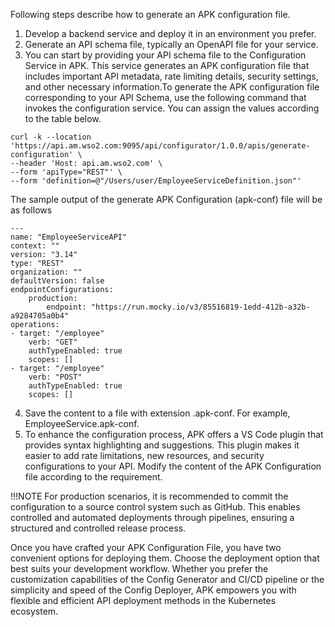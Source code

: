 Following steps describe how to generate an APK configuration file.

1. Develop a backend service and deploy it in an environment you prefer.
2. Generate an API schema file, typically an OpenAPI file for your service.
3. You can start by providing your API schema file to the Configuration Service in  APK. This service generates an APK configuration file that includes important API metadata, rate limiting details, security settings, and other necessary information.To generate the APK configuration file corresponding to your API Schema, use the following command that invokes the configuration service. You can assign the values according to the table below.

```
curl -k --location 'https://api.am.wso2.com:9095/api/configurator/1.0.0/apis/generate-configuration' \
--header 'Host: api.am.wso2.com' \
--form 'apiType="REST"' \
--form 'definition=@"/Users/user/EmployeeServiceDefinition.json"'
```

The sample output of the generate APK Configuration (apk-conf) file will be as follows

```
---
name: "EmployeeServiceAPI"
context: ""
version: "3.14"
type: "REST"
organization: ""
defaultVersion: false
endpointConfigurations:
    production:
        endpoint: "https://run.mocky.io/v3/85516819-1edd-412b-a32b-a9284705a0b4"
operations:
- target: "/employee"
    verb: "GET"
    authTypeEnabled: true
    scopes: []
- target: "/employee"
    verb: "POST"
    authTypeEnabled: true
    scopes: []
```

4. Save the content to a file with extension .apk-conf. For example, EmployeeService.apk-conf.
5. To enhance the configuration process, APK offers a VS Code plugin that provides syntax highlighting and suggestions. This plugin makes it easier to add rate limitations, new resources, and security configurations to your API. Modify the content of the APK Configuration file according to the requirement. 


!!!NOTE
    For production scenarios, it is recommended to commit the configuration to a source control system such as GitHub. This enables controlled and automated deployments through pipelines, ensuring a structured and controlled release process.

Once you have crafted your APK Configuration File, you have two convenient options for deploying them. Choose the deployment option that best suits your development workflow. Whether you prefer the customization capabilities of the Config Generator and CI/CD pipeline or the simplicity and speed of the Config Deployer, APK empowers you with flexible and efficient API deployment methods in the Kubernetes ecosystem.
